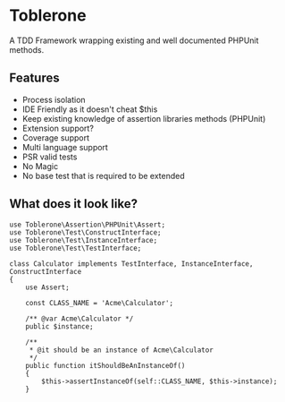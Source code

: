 Toblerone
===
A TDD Framework wrapping existing and well documented PHPUnit methods.

Features
----
 * Process isolation
 * IDE Friendly as it doesn't cheat $this
 * Keep existing knowledge of assertion libraries methods (PHPUnit)
 * Extension support?
 * Coverage support
 * Multi language support
 * PSR valid tests
 * No Magic
 * No base test that is required to be extended

What does it look like?
----

```
use Toblerone\Assertion\PHPUnit\Assert;
use Toblerone\Test\ConstructInterface;
use Toblerone\Test\InstanceInterface;
use Toblerone\Test\TestInterface;

class Calculator implements TestInterface, InstanceInterface, ConstructInterface
{
    use Assert;

    const CLASS_NAME = 'Acme\Calculator';

    /** @var Acme\Calculator */
    public $instance;

    /**
     * @it should be an instance of Acme\Calculator
     */
    public function itShouldBeAnInstanceOf()
    {
        $this->assertInstanceOf(self::CLASS_NAME, $this->instance);
    }
```
